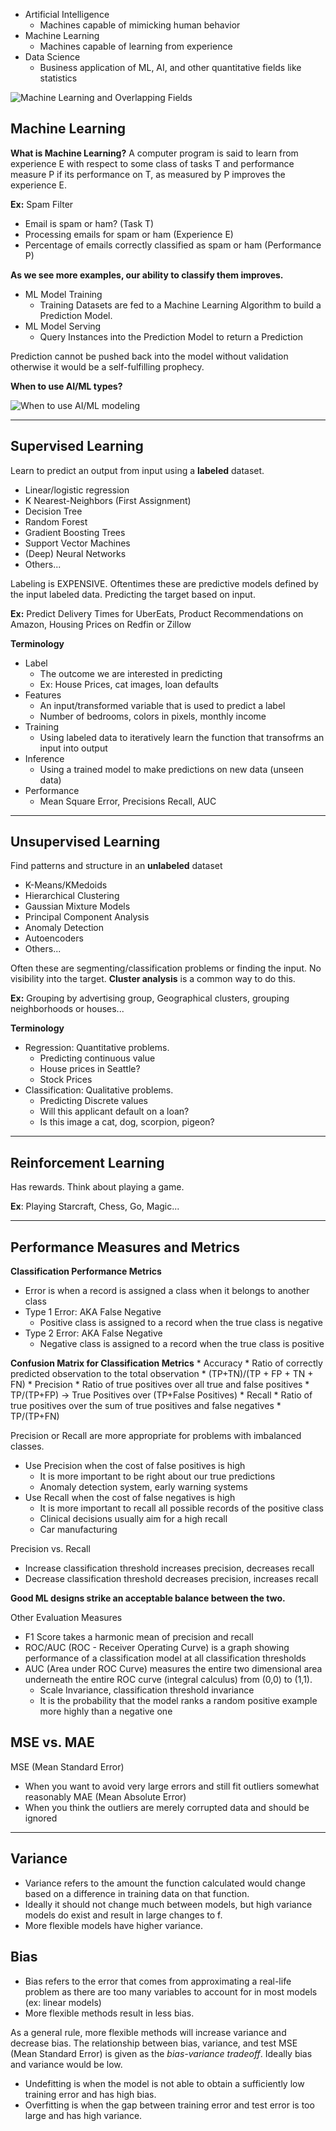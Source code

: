 * Artificial Intelligence
	* Machines capable of mimicking human behavior
* Machine Learning
	* Machines capable of learning from experience
* Data Science
	* Business application of ML, AI, and other quantitative fields like statistics

![Machine Learning and Overlapping Fields](lesson1_aimlds_overlap.png "AI-ML-DS-Overlap")
## Machine Learning

**What is Machine Learning?** A computer program is said to learn from experience E with respect to some class of tasks T and performance measure P if its performance on T, as measured  by P improves the experience E.

**Ex:** Spam Filter

* Email is spam or ham? (Task T)
* Processing emails for spam or ham (Experience E)
* Percentage of emails correctly classified as spam or ham (Performance P)

**As we see more examples, our ability to classify them improves.**

* ML Model Training
	* Training Datasets are fed to a Machine Learning Algorithm to build a Prediction Model.
* ML Model Serving
	* Query Instances into the Prediction Model to return a Prediction
	
Prediction cannot be pushed back into the model without validation otherwise it would be a self-fulfilling prophecy.

**When to use AI/ML types?**

![When to use AI/ML modeling](lesson1_when_use_ml.png "When to use AI/ML")

----
## Supervised Learning

Learn to predict an output from input using a **labeled** dataset.

* Linear/logistic regression
* K Nearest-Neighbors (First Assignment)
* Decision Tree
* Random Forest
* Gradient Boosting Trees
* Support Vector Machines
* (Deep) Neural Networks
* Others...

Labeling is EXPENSIVE. Oftentimes these are predictive models defined by the input labeled data. Predicting the target based on input.

**Ex:** Predict Delivery Times for UberEats, Product Recommendations on Amazon, Housing Prices on Redfin or Zillow

**Terminology**
* Label
	* The outcome we are interested in predicting
	* Ex: House Prices, cat images, loan defaults
* Features
	* An input/transformed variable that is used to predict a label
	* Number of bedrooms, colors in pixels, monthly income
* Training
	* Using labeled data to iteratively learn the function that transofrms an input into output
* Inference
	* Using a trained model to make predictions on new data (unseen data)
* Performance
	* Mean Square Error, Precisions Recall, AUC

----
## Unsupervised Learning

Find patterns and structure in an **unlabeled** dataset
* K-Means/KMedoids
* Hierarchical Clustering
* Gaussian Mixture Models
* Principal Component Analysis
* Anomaly Detection
* Autoencoders
* Others...

Often these are segmenting/classification problems or finding the input. No visibility into the target. **Cluster analysis** is a common way to do this.

**Ex:** Grouping by advertising group, Geographical clusters, grouping neighborhoods or houses...

**Terminology**
* Regression: Quantitative problems.
	* Predicting continuous value
	* House prices in Seattle?
	* Stock Prices
* Classification: Qualitative problems.
	* Predicting Discrete values
	* Will this applicant default on a loan?
	* Is this image a cat, dog, scorpion, pigeon?



----
## Reinforcement Learning

Has rewards. Think about playing a game.

**Ex**: Playing Starcraft, Chess, Go, Magic...

----
## Performance Measures and Metrics

**Classification Performance Metrics**
* Error is when a record is assigned a class when it belongs to another class
* Type 1 Error: AKA False Negative
	* Positive class is assigned to a record when the true class is negative
* Type 2 Error: AKA False Negative
	* Negative class is assigned to a record when the true class is positive

**Confusion Matrix for Classification Metrics**
	* Accuracy
		* Ratio of correctly predicted observation to the total observation
		* (TP+TN)/(TP + FP + TN + FN)
	* Precision
		* Ratio of true positives over all true and false positives
		* TP/(TP+FP) -> True Positives over (TP+False Positives)
	* Recall
		* Ratio of true positives over the sum of true positives and false negatives
		* TP/(TP+FN)

Precision or Recall are more appropriate for problems with imbalanced classes.
* Use Precision when the cost of false positives is high
	* It is more important to be right about our true predictions
	* Anomaly detection system, early warning systems
* Use Recall when the cost of false negatives is high
	* It is more important to recall all possible records of the positive class
	* Clinical decisions usually aim for a high recall
	* Car manufacturing

Precision vs. Recall 
* Increase classification threshold increases precision, decreases recall
* Decrease classification threshold decreases precision, increases recall

**Good ML designs strike an acceptable balance between the two.**

Other Evaluation Measures
* F1 Score takes a harmonic mean of precision and recall
* ROC/AUC (ROC - Receiver Operating Curve) is a graph showing performance of a classification model at all classification thresholds
* AUC (Area under ROC Curve) measures the entire two dimensional area underneath the entire ROC curve (integral calculus) from (0,0) to (1,1).
	* Scale Invariance, classification threshold invariance
	* It is the probability that the model ranks a random positive example more highly than a negative one

## MSE vs. MAE

MSE (Mean Standard Error)
* When you want to avoid very large errors and still fit outliers somewhat reasonably
MAE (Mean Absolute Error)
* When you think the outliers are merely corrupted data and should be ignored

----
## Variance

* Variance refers to the amount the function calculated would change based on a difference in training data on that function.
* Ideally it should not change much between models, but high variance models do exist and result in large changes to f.
* More flexible models have higher variance.
## Bias

* Bias refers to the error that comes from approximating a real-life problem as there are too many variables to account for in most models (ex: linear models)
* More flexible methods result in less bias.

As a general rule, more flexible methods will increase variance and decrease bias. The relationship between bias, variance, and test MSE (Mean Standard Error) is given as the *bias-variance tradeoff*. Ideally bias and variance would be low.

* Undefitting is when the model is not able to obtain a sufficiently low training error and has high bias.
* Overfitting is when the gap between training error and test error is too large and has high variance.